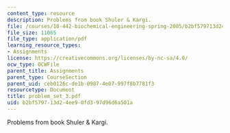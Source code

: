 ```yaml
---
content_type: resource
description: Problems from book Shuler & Kargi.
file: /courses/10-442-biochemical-engineering-spring-2005/b2bf579713d24ee90fd397d96d6a501a_problem_set_3.pdf
file_size: 11065
file_type: application/pdf
learning_resource_types:
- Assignments
license: https://creativecommons.org/licenses/by-nc-sa/4.0/
ocw_type: OCWFile
parent_title: Assignments
parent_type: CourseSection
parent_uid: ceb0126c-de1b-0987-4e07-997f8b7781f3
resourcetype: Document
title: problem_set_3.pdf
uid: b2bf5797-13d2-4ee9-0fd3-97d96d6a501a
---
```

Problems from book Shuler & Kargi.